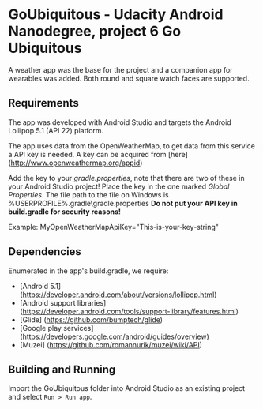 # GoUbiquitous - Udacity Android Nanodegree, project 6 Go Ubiquitous
A weather app was the base for the project and a companion app for wearables was added. Both round and square watch faces are supported.

## Requirements
The app was developed with Android Studio and targets the Android Lollipop 5.1 (API 22) platform.

The app uses data from the OpenWeatherMap, to get data from this service a API key is needed.
A key can be acquired from [here] (http://www.openweathermap.org/appid)

Add the key to your *gradle.properties*, note that there are two of these in your Android Studio project! Place the key in the one marked *Global Properties*. The file path to the file on Windows is %USERPROFILE%\.gradle\gradle.properties
**Do not put your API key in build.gradle for security reasons!**

Example: MyOpenWeatherMapApiKey="This-is-your-key-string"

## Dependencies
Enumerated in the app's build.gradle, we require:

- [Android 5.1] (https://developer.android.com/about/versions/lollipop.html)
- [Android support libraries] (https://developer.android.com/tools/support-library/features.html)
- [Glide] (https://github.com/bumptech/glide)
- [Google play services] (https://developers.google.com/android/guides/overview)
- [Muzei] (https://github.com/romannurik/muzei/wiki/API)

## Building and Running
Import the GoUbiquitous folder into Android Studio as an existing project and select `Run > Run app`.
